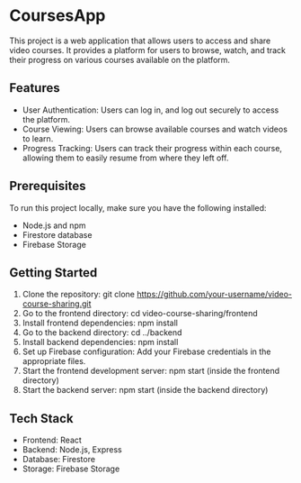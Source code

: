 # CoursesApp
This project is a web application that allows users to access and share video courses. It provides a platform for users to browse, watch, and track their progress on various courses available on the platform.

## Features
* User Authentication: Users can log in, and log out securely to access the platform.
* Course Viewing: Users can browse available courses and watch videos to learn.
* Progress Tracking: Users can track their progress within each course, allowing them to easily resume from where they left off.
## Prerequisites
To run this project locally, make sure you have the following installed:

* Node.js and npm
* Firestore database
* Firebase Storage
## Getting Started
1. Clone the repository: git clone https://github.com/your-username/video-course-sharing.git
2. Go to the frontend directory: cd video-course-sharing/frontend
3. Install frontend dependencies: npm install
4. Go to the backend directory: cd ../backend
5. Install backend dependencies: npm install
6. Set up Firebase configuration: Add your Firebase credentials in the appropriate files.
7. Start the frontend development server: npm start (inside the frontend directory)
8. Start the backend server: npm start (inside the backend directory)
## Tech Stack
* Frontend: React
* Backend: Node.js, Express
* Database: Firestore
* Storage: Firebase Storage
